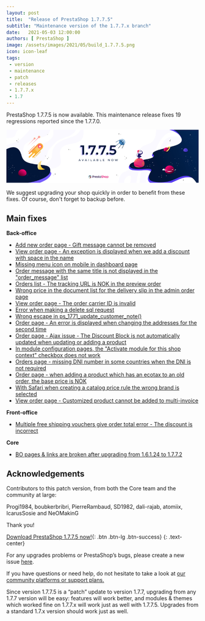 ```yaml
---
layout: post
title:  "Release of PrestaShop 1.7.7.5"
subtitle: "Maintenance version of the 1.7.7.x branch"
date:   2021-05-03 12:00:00
authors: [ PrestaShop ]
image: /assets/images/2021/05/build_1.7.7.5.png
icon: icon-leaf
tags:
 - version
 - maintenance
 - patch
 - releases
 - 1.7.7.x
 - 1.7
---
```


PrestaShop 1.7.7.5 is now available. This maintenance release fixes 19 regressions reported since the 1.7.7.0.

![1.7.7.5 is available!](/assets/images/2021/06/build_1.7.7.5.png)

We suggest upgrading your shop quickly in order to benefit from these fixes. Of course, don't forget to backup before.

## Main fixes

**Back-office**
- [Add new order page - Gift message cannot be removed](https://github.com/PrestaShop/PrestaShop/issues/24562)
- [View order page - An exception is displayed when we add a discount with space in the name](https://github.com/PrestaShop/PrestaShop/issues/24537)
- [Missing menu icon on mobile in dashboard page](https://github.com/PrestaShop/PrestaShop/issues/24450)
- [Order message with the same title is not displayed in the "order_message" list](https://github.com/PrestaShop/PrestaShop/issues/24535)
- [Orders list - The tracking URL is NOK in the preview order](https://github.com/PrestaShop/PrestaShop/issues/24483)
- [Wrong price in the document list for the delivery slip in the admin order page](https://github.com/PrestaShop/PrestaShop/issues/24197)
- [View order page - The order carrier ID is invalid](https://github.com/PrestaShop/PrestaShop/issues/24307)
- [Error when making a delete sql request](https://github.com/PrestaShop/PrestaShop/issues/24209)
- [Wrong escape in ps_1771_update_customer_note()](https://github.com/PrestaShop/PrestaShop/issues/23633)
- [Order page - An error is displayed when changing the addresses for the second time](https://github.com/PrestaShop/PrestaShop/issues/22917)
- [Order page - Ajax issue - The Discount Block is not automatically updated when updating or adding a product](https://github.com/PrestaShop/PrestaShop/issues/23266)
- [In module configuration pages, the "Activate module for this shop context" checkbox does not work](https://github.com/PrestaShop/PrestaShop/issues/24354)
- [Orders page - missing DNI number in some countries when the DNI is not required](https://github.com/PrestaShop/PrestaShop/issues/23357)
- [Order page - when adding a product which has an ecotax to an old order, the base price is NOK](https://github.com/PrestaShop/PrestaShop/issues/22029)
- [With Safari when creating a catalog price rule the wrong brand is selected](https://github.com/PrestaShop/PrestaShop/issues/24147)
- [View order page - Customized product cannot be added to multi-invoice](https://github.com/PrestaShop/PrestaShop/issues/23734)

**Front-office**
- [Multiple free shipping vouchers give order total error - The discount is incorrect](https://github.com/PrestaShop/PrestaShop/issues/12024)

**Core**
- [BO pages & links are broken after upgrading from 1.6.1.24 to 1.7.7.2](https://github.com/PrestaShop/PrestaShop/issues/23277)

## Acknowledgements

Contributors to this patch version, from both the Core team and the community at large: 

Progi1984, boubkerbribri, PierreRambaud, SD1982, dali-rajab, atomiix, IcarusSosie and NeOMakinG

Thank you!

[Download PrestaShop 1.7.7.5 now!](https://www.prestashop.com/en/download){: .btn .btn-lg .btn-success}
{: .text-center}

For any upgrades problems or PrestaShop’s bugs, please create a new issue [here](https://github.com/PrestaShop/PrestaShop/issues/new/choose).


If you have questions or need help, do not hesitate to take a look at [our community platforms or support plans.](https://devdocs.prestashop.com/1.7/faq/i-need-help/)

Since version 1.7.7.5 is a “patch” update to version 1.7.7, upgrading from any 1.7.7 version will be easy: features will work better, and modules & themes which worked fine on 1.7.7.x will work just as well with 1.7.7.5. Upgrades from a standard 1.7.x version should work just as well.
